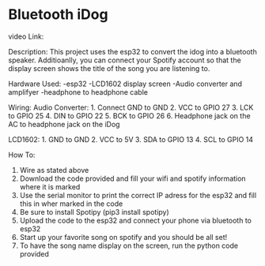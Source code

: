 # Bluetooth iDog

video Link:

Description: This project uses the esp32 to convert the idog into a bluetooth speaker. Additioanlly, you can connect your Spotify account so that the display screen shows the title of the song you are listening to. 

Hardware Used:
  -esp32
  -LCD1602 display screen
  -Audio converter and amplifyer
  -headphone to headphone cable
  
  
Wiring: 
  Audio Converter:
    1. Connect GND to GND
    2. VCC to GPIO 27
    3. LCK to GPIO 25
    4. DIN to GPIO 22
    5. BCK to GPIO 26
    6. Headphone jack on the AC to headphone jack on the iDog
 
 LCD1602:
    1. GND to GND
    2. VCC to 5V
    3. SDA to GPIO 13
    4. SCL to GPIO 14
  
  
How To: 
  1. Wire as stated above
  2. Download the code provided and fill your wifi and spotify information where it is marked
  3. Use the serial monitor to print the correct IP adress for the esp32 and fill this in wher marked in the code
  4. Be sure to install Spotipy (pip3 install spotipy)
  5. Upload the code to the esp32 and connect your phone via bluetooth to esp32
  6. Start up your favorite song on spotify and you should be all set!
  7. To have the song name display on the screen, run the python code provided
